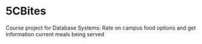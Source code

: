 # 5CBites
Course project for Database Systems: Rate on campus food options and get information current meals being served
